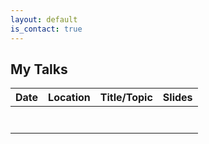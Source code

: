 ```yaml
---
layout: default
is_contact: true
---
```


## My Talks


Date | Location | Title/Topic | Slides 
-----|-------|--------|--------
      |          |             |        
      |          |             |        
      |          |             |        
      |          |             |        
      |          |             |        
      |          |             |        
      |          |             |        

